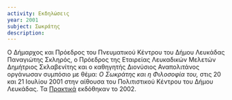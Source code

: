 ```yaml
---
activity: Εκδηλώσεις
year: 2001 
subject: Σωκράτης
description: 
---
```


Ο Δήμαρχος και Πρόεδρος του Πνευματικού Κέντρου του Δήμου Λευκάδας Παναγιώτης Σκληρός, ο Πρόεδρος της Εταιρείας Λευκαδικών Μελετών Δημήτριος Σκλαβενίτης και ο καθηγητής Διονύσιος Αναπολιτάνος οργάνωσαν συμπόσιο με θέμα: *Ο Σωκράτης και η Φιλοσοφία του,* στις 20 και 21 Ιουλίου 2001 στην αίθουσα του Πολιτιστικού Κέντρου του Δήμου Λευκάδας. Τα [Πρακτικά](/publications/epetiaka-afierwmata/o_swkraths_kai_h_filosofia_tou.html) εκδόθηκαν το 2002.

